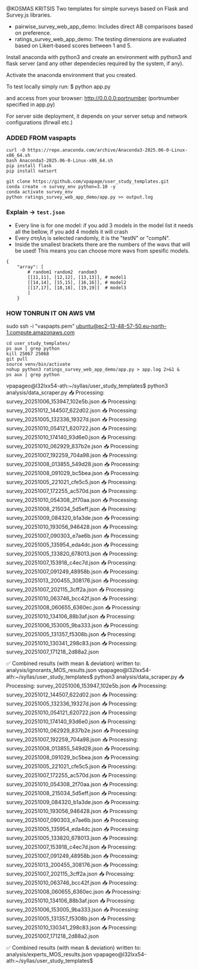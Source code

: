 @KOSMAS KRITSIS
Two templates for simple surveys based on Flask and Survey.js libraries.

- pairwise_survey_web_app_demo: Includes direct AB comparisons based on preference.
- ratings_survey_web_app_demo: The testing dimensions are evaluated based on Likert-based scores between 1 and 5.

Install anaconda with python3 and create an environment with python3 and flask server (and any other dependecies required by the system, if any).

Activate the anaconda environment that you created.

To test locally simply run:
$ python app.py

and access from your browser: http://0.0.0.0:portnumber (portnumber specified in app.py)

For server side deployment, it depends on your server setup and network configurations (firwall etc.)


### ADDED FROM vaspapts
```
curl -O https://repo.anaconda.com/archive/Anaconda3-2025.06-0-Linux-x86_64.sh
bash Anaconda3-2025.06-0-Linux-x86_64.sh
pip install flask
pip install natsort

git clone https://github.com/vpapage/user_study_templates.git
conda create -n survey_env python=3.10 -y
conda activate survey_env
python ratings_survey_web_app_demo/app.py >> output.log
```


### Explain -> `test.json`

* Every line is for one model:
if you add 3 models in the model list it needs all the bellow, if you add 4 models it will crash
* Every στηλη is selected randomly, it is the "testN" or "compN".
* Inside the smallest brackets there are the numbers of the wavs that will be used! This means you can choose more wavs from spesific models.
```
{
    "array": [
        # random1 random2  random3
        [[11,11], [12,12], [13,13]], # model1
        [[14,14], [15,15], [16,16]], # model2
        [[17,17], [18,18], [19,19]]  # model3
        ]
    }
```

### HOW TONRUN IT ON AWS VM

sudo ssh -i "vaspapts.pem" ubuntu@ec2-13-48-57-50.eu-north-1.compute.amazonaws.com

```
cd user_study_templates/
ps aux | grep python
kill 25067 25068
git pull
source venv/bin/activate
nohup python3 ratings_survey_web_app_demo/app.py > app.log 2>&1 &
ps aux | grep python
```




vpapageo@l32lxx54-ath:~/syllas/user_study_templates$ python3 analysis/data_scraper.py
📥 Processing: survey_20251006_153947_102e5b.json
📥 Processing: survey_20251012_144507_622d02.json
📥 Processing: survey_20251005_132336_19327d.json
📥 Processing: survey_20251010_054121_620722.json
📥 Processing: survey_20251010_174140_93d6e0.json
📥 Processing: survey_20251010_062929_837b2e.json
📥 Processing: survey_20251007_192259_704a98.json
📥 Processing: survey_20251008_013855_549d28.json
📥 Processing: survey_20251008_091029_bc5bea.json
📥 Processing: survey_20251005_221021_cfe5c5.json
📥 Processing: survey_20251007_172255_ac570d.json
📥 Processing: survey_20251010_054308_2f70aa.json
📥 Processing: survey_20251008_215034_5d5eff.json
📥 Processing: survey_20251009_084320_b1a3de.json
📥 Processing: survey_20251010_193056_946428.json
📥 Processing: survey_20251007_090303_e7ae6b.json
📥 Processing: survey_20251005_135954_eda4dc.json
📥 Processing: survey_20251005_133820_678013.json
📥 Processing: survey_20251007_153918_c4ec7d.json
📥 Processing: survey_20251007_091249_48958b.json
📥 Processing: survey_20251013_200455_308176.json
📥 Processing: survey_20251007_202115_3cff2a.json
📥 Processing: survey_20251010_063746_bcc42f.json
📥 Processing: survey_20251008_060655_6360ec.json
📥 Processing: survey_20251010_134106_88b3af.json
📥 Processing: survey_20251006_153005_9ba333.json
📥 Processing: survey_20251005_131357_f5308b.json
📥 Processing: survey_20251010_130341_298c83.json
📥 Processing: survey_20251007_171218_2d88a2.json

✅ Combined results (with mean & deviation) written to: analysis/ignorants_MOS_results.json
vpapageo@l32lxx54-ath:~/syllas/user_study_templates$ python3 analysis/data_scraper.py
📥 Processing: survey_20251006_153947_102e5b.json
📥 Processing: survey_20251012_144507_622d02.json
📥 Processing: survey_20251005_132336_19327d.json
📥 Processing: survey_20251010_054121_620722.json
📥 Processing: survey_20251010_174140_93d6e0.json
📥 Processing: survey_20251010_062929_837b2e.json
📥 Processing: survey_20251007_192259_704a98.json
📥 Processing: survey_20251008_013855_549d28.json
📥 Processing: survey_20251008_091029_bc5bea.json
📥 Processing: survey_20251005_221021_cfe5c5.json
📥 Processing: survey_20251007_172255_ac570d.json
📥 Processing: survey_20251010_054308_2f70aa.json
📥 Processing: survey_20251008_215034_5d5eff.json
📥 Processing: survey_20251009_084320_b1a3de.json
📥 Processing: survey_20251010_193056_946428.json
📥 Processing: survey_20251007_090303_e7ae6b.json
📥 Processing: survey_20251005_135954_eda4dc.json
📥 Processing: survey_20251005_133820_678013.json
📥 Processing: survey_20251007_153918_c4ec7d.json
📥 Processing: survey_20251007_091249_48958b.json
📥 Processing: survey_20251013_200455_308176.json
📥 Processing: survey_20251007_202115_3cff2a.json
📥 Processing: survey_20251010_063746_bcc42f.json
📥 Processing: survey_20251008_060655_6360ec.json
📥 Processing: survey_20251010_134106_88b3af.json
📥 Processing: survey_20251006_153005_9ba333.json
📥 Processing: survey_20251005_131357_f5308b.json
📥 Processing: survey_20251010_130341_298c83.json
📥 Processing: survey_20251007_171218_2d88a2.json

✅ Combined results (with mean & deviation) written to: analysis/experts_MOS_results.json
vpapageo@l32lxx54-ath:~/syllas/user_study_templates$